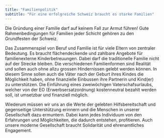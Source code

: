 ```yaml
---
title: "Familienpolitik"
subtitle: "Für eine erfolgreiche Schweiz braucht es starke Familien"
---
```


Die Gründung einer Familie darf auf keinem Fall zur Armut führen! Gute Rahmenbedingungen für Familien jeder Schicht gehören zu den Grundfesten der Schweiz.

Das Zusammenspiel von Beruf und Familie ist für viele Eltern von zentraler Bedeutung. Es braucht flächendeckende und zahlbare Angebote für familienexterne Kinderbetreuungen. Dabei darf die traditionelle Familie nicht auf der Strecke bleiben. Die verschiedenen Familienformen sind Realität und sollen auch ohne allzu grossen Hindernissen gelebt werden können. 
In diesem Sinne sollen auch die Väter nach der Geburt ihres Kindes die Möglichkeit haben, ohne finanzielle Einbussen ihre Partnerin und Kind(er) zu unterstützen. Die Einführung eines zweiwöchigen Vaterschafsurlaubs, welcher von der EO (Erwerbsersatzordnung) kostenneutral bezahlt werden soll, ist umsetzbar und finanziell möglich.

Wiederum müssen wir uns an die Werte der gelebten Hilfsbereitschaft und gegenseitige Unterstützung erinnern und die Menschen in unserer Gesellschaft dazu ermuntern. Dabei kann jedes Individuum von den Erfahrungen und Möglichkeiten, die dadurch entstehen, profitieren. Auch unsere moderne Gesellschaft braucht Solidarität und ehrenamtliches Engagement.
